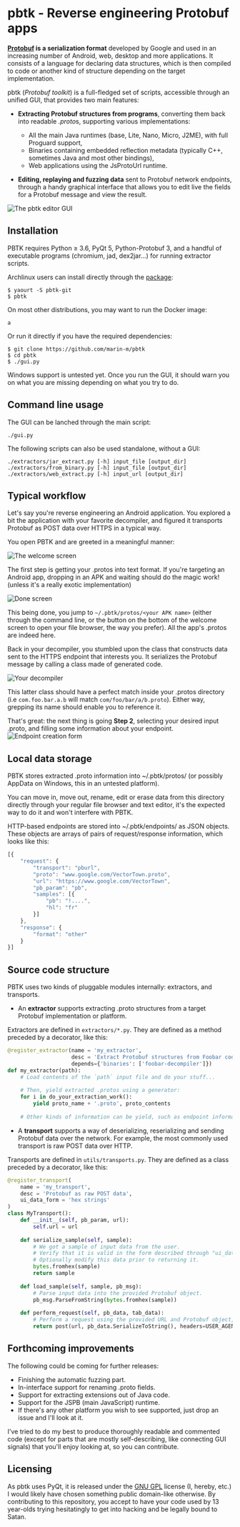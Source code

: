 # pbtk - Reverse engineering Protobuf apps

**[Protobuf](https://developers.google.com/protocol-buffers/) is a serialization format** developed by Google and used in an increasing number of Android, web, desktop and more applications. It consists of a language for declaring data structures, which is then compiled to code or another kind of structure depending on the target implementation.

pbtk (*Protobuf toolkit*) is a full-fledged set of scripts, accessible through an unified GUI, that provides two main features:

- **Extracting Protobuf structures from programs**, converting them back into readable *.proto*s, supporting various implementations:
  - All the main Java runtimes (base, Lite, Nano, Micro, J2ME), with full Proguard support,
  - Binaries containing embedded reflection metadata (typically C++, sometimes Java and most other bindings),
  - Web applications using the JsProtoUrl runtime.

- **Editing, replaying and fuzzing data** sent to Protobuf network endpoints, through a handy graphical interface that allows you to edit live the fields for a Protobuf message and view the result.

![The pbtk editor GUI](https://i.imgur.com/7w6ABqy.png)

## Installation

PBTK requires Python ≥ 3.6, PyQt 5, Python-Protobuf 3, and a handful of executable programs (chromium, jad, dex2jar...) for running extractor scripts.

Archlinux users can install directly through the [package](https://aur.archlinux.org/packages/pbtk-git/):

```
$ yaourt -S pbtk-git
$ pbtk
```

On most other distributions, you may want to run the Docker image:

```
a
```

Or run it directly if you have the required dependencies:

```
$ git clone https://github.com/marin-m/pbtk
$ cd pbtk
$ ./gui.py
```

Windows support is untested yet. Once you run the GUI, it should warn you on what you are missing depending on what you try to do.

## Command line usage

The GUI can be lanched through the main script:

    ./gui.py

The following scripts can also be used standalone, without a GUI:

    ./extractors/jar_extract.py [-h] input_file [output_dir]
    ./extractors/from_binary.py [-h] input_file [output_dir]
    ./extractors/web_extract.py [-h] input_url [output_dir]


## Typical workflow

Let's say you're reverse engineering an Android application. You explored a bit the application with your favorite decompiler, and figured it transports Protobuf as POST data over HTTPS in a typical way.

You open PBTK and are greeted in a meaningful manner:

![The welcome screen](https://i.imgur.com/oVsypWN.png)

The first step is getting your .protos into text format. If you're targeting an Android app, dropping in an APK and waiting should do the magic work! (unless it's a really exotic implementation)

![Done screen](https://i.imgur.com/Pn7lFvG.png)

This being done, you jump to `~/.pbtk/protos/<your APK name>` (either through the command line, or the button on the bottom of the welcome screen to open your file browser, the way you prefer). All the app's .protos are indeed here.

Back in your decompiler, you stumbled upon the class that constructs data sent to the HTTPS endpoint that interests you. It serializes the Protobuf message by calling a class made of generated code.

![Your decompiler](https://i.imgur.com/LcjS45S.png)

This latter class should have a perfect match inside your .protos directory (i.e `com.foo.bar.a.b` will match `com/foo/bar/a/b.proto`). Either way, grepping its name should enable you to reference it.

That's great: the next thing is going **Step 2**, selecting your desired input .proto, and filling some information about your endpoint.
![Endpoint creation form](https://i.imgur.com/jhu68pG.png)

## Local data storage

PBTK stores extracted .proto information into ~/.pbtk/protos/ (or possibly AppData on Windows, this in an untested platform).

You can move in, move out, rename, edit or erase data from this directory directly through your regular file browser and text editor, it's the expected way to do it and won't interfere with PBTK.

HTTP-based endpoints are stored into ~/.pbtk/endpoints/ as JSON objects. These objects are arrays of pairs of request/response information, which looks like this:

```javascript
[{
    "request": {
        "transport": "pburl",
        "proto": "www.google.com/VectorTown.proto",
        "url": "https://www.google.com/VectorTown",
        "pb_param": "pb",
        "samples": [{
            "pb": "!....",
            "hl": "fr"
        }]
    },
    "response": {
        "format": "other"
    }
}]
```

## Source code structure

PBTK uses two kinds of pluggable modules internally: extractors, and transports.

* An **extractor** supports extracting .proto structures from a target Protobuf implementation or platform.

Extractors are defined in `extractors/*.py`. They are defined as a method preceded by a decorator, like this:

```python
@register_extractor(name = 'my_extractor',
                    desc = 'Extract Protobuf structures from Foobar code (*.foo, *.bar)',
                    depends={'binaries': ['foobar-decompiler']})
def my_extractor(path):
    # Load contents of the `path` input file and do your stuff...
    
    # Then, yield extracted .protos using a generator:
    for i in do_your_extraction_work():
        yield proto_name + '.proto', proto_contents
    
    # Other kinds of information can be yield, such as endpoint information or progress to display.
```

* A **transport** supports a way of deserializing, reserializing and sending Protobuf data over the network. For example, the most commonly used transport is raw POST data over HTTP.

Transports are defined in `utils/transports.py`. They are defined as a class preceded by a decorator, like this:

```python
@register_transport(
    name = 'my_transport',
    desc = 'Protobuf as raw POST data',
    ui_data_form = 'hex strings'
)
class MyTransport():
    def __init__(self, pb_param, url):
        self.url = url
    
    def serialize_sample(self, sample):
        # We got a sample of input data from the user.
        # Verify that it is valid in the form described through "ui_data_form" parameter, fail with an exception or return False otherwise.
        # Optionally modify this data prior to returning it.
        bytes.fromhex(sample)
        return sample
    
    def load_sample(self, sample, pb_msg):
        # Parse input data into the provided Protobuf object.
        pb_msg.ParseFromString(bytes.fromhex(sample))
    
    def perform_request(self, pb_data, tab_data):
        # Perform a request using the provided URL and Protobuf object, and optionally other transport-specific side data.
        return post(url, pb_data.SerializeToString(), headers=USER_AGENT)
```

## Forthcoming improvements

The following could be coming for further releases:
* Finishing the automatic fuzzing part.
* In-interface support for renaming .proto fields.
* Support for extracting extensions out of Java code.
* Support for the JSPB (main JavaScript) runtime.
* If there's any other platform you wish to see supported, just drop an issue and I'll look at it.

I've tried to do my best to produce thoroughly readable and commented code (except for parts that are mostly self-describing, like connecting GUI signals) that you'll enjoy looking at, so you can contribute.


## Licensing

As pbtk uses PyQt, it is released under the [GNU GPL](https://www.gnu.org/licenses/gpl-3.0.html) license (I, hereby, etc.) I would likely have chosen something public domain-like otherwise. By contributing to this repository, you accept to have your code used by 13 year-olds trying hesitatingly to get into hacking and be legally bound to Satan.


